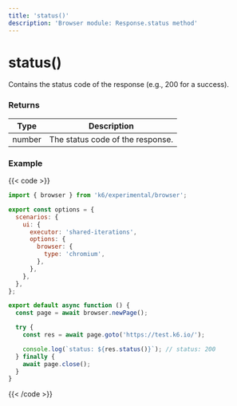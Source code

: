 ```yaml
---
title: 'status()'
description: 'Browser module: Response.status method'
---
```


# status()

Contains the status code of the response (e.g., 200 for a success).

### Returns

| Type   | Description                      |
| ------ | -------------------------------- |
| number | The status code of the response. |

### Example

{{< code >}}

```javascript
import { browser } from 'k6/experimental/browser';

export const options = {
  scenarios: {
    ui: {
      executor: 'shared-iterations',
      options: {
        browser: {
          type: 'chromium',
        },
      },
    },
  },
};

export default async function () {
  const page = await browser.newPage();

  try {
    const res = await page.goto('https://test.k6.io/');

    console.log(`status: ${res.status()}`); // status: 200
  } finally {
    await page.close();
  }
}
```

{{< /code >}}
